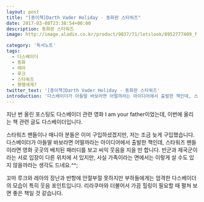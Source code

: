 ```yaml
---
layout: post
title: "[종이책]Darth Vader Holiday - 동화판 스타워즈"
date: 2017-03-08T23:38:54+00:00
description: 동화판 스타워즈
image: http://image.aladin.co.kr/product/9837/71/letslook/8952777409_f.jpg

category: '독서노트'  
tags: 
  - 다스베이더
  - 동화
  - 레아
  - 루크
  - 스타워즈
  - 평행세계?
twitter_text: '[종이책]Darth Vader Holiday - 동화판 스타워즈'
introduction: '다스베이더가 아들딸 바보라면 어떨까라는 아이디어에서 출발한 책인데, 스타워즈 팬들이라면 영화 곳곳의 배치된 패러디를 보고 씨익 웃음을 지을 만 합니다.'
---
```


지난 번 올린 포스팅도 다스베이더 관련 영화 I am your father이었는데, 이번에 올리는 책 관련 글도 다스베이더입니다.

스타워즈 팬들이나 매니아 분들은 이미 구입하셨겠지만, 저는 조금 늦게 구입했습니다. 다스베이더가 아들딸 바보라면 어떨까라는 아이디어에서 출발한 책인데, 스타워즈 팬들이라면 영화 곳곳의 배치된 패러디를 보고 씨익 웃음을 지을 만 합니다. 반군과 제국군이라는 서로 입장이 다른 위치에 서 있지만, 사실 가족이라는 면에서는 이렇게 살 수도 있지 않을까라는 생각도 드네요.^^;

꼬마 루크와 레아의 장난과 반항에 안절부절 못하지만 부하들에게는 엄격한 다스베이더의 모습이 특히 웃음 포인트입니다. 리라쿠마와 더불어서 가끔 힐링이 필요할 때 펼쳐 보면 좋은 책일 것 같습니다.
